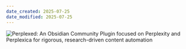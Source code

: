 ```yaml
---
date_created: 2025-07-25
date_modified: 2025-07-25
---
```



![Perplexed: An Obsidian Community Plugin focused on Perplexity and Perplexica for rigorous, research-driven content automation](https://i.imgur.com/zUEJiYl.png)
